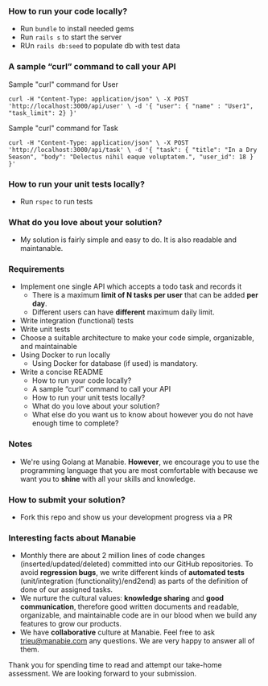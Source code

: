 ### How to run your code locally?

  - Run `bundle` to install needed gems
  - Run `rails s` to start the server
  - RUn `rails db:seed` to populate db with test data

### A sample “curl” command to call your API

Sample "curl" command for User

`curl -H "Content-Type: application/json" \
-X POST 'http://localhost:3000/api/user' \
-d '{ "user": { "name" : "User1", "task_limit": 2} }'`

Sample "curl" command for Task

`curl -H "Content-Type: application/json" \
-X POST 'http://localhost:3000/api/task' \
-d '{ "task": { "title": "In a Dry Season", "body": "Delectus nihil eaque voluptatem.", "user_id": 18 } }'`

### How to run your unit tests locally?

  - Run `rspec` to run tests

### What do you love about your solution?

  - My solution is fairly simple and easy to do. It is also readable and maintanable. 

### Requirements

- Implement one single API which accepts a todo task and records it
  - There is a maximum **limit of N tasks per user** that can be added **per day**.
  - Different users can have **different** maximum daily limit.
- Write integration (functional) tests
- Write unit tests
- Choose a suitable architecture to make your code simple, organizable, and maintainable
- Using Docker to run locally
  - Using Docker for database (if used) is mandatory.
- Write a concise README
  - How to run your code locally?
  - A sample “curl” command to call your API
  - How to run your unit tests locally?
  - What do you love about your solution?
  - What else do you want us to know about however you do not have enough time to complete?

### Notes

- We're using Golang at Manabie. **However**, we encourage you to use the programming language that you are most comfortable with because we want you to **shine** with all your skills and knowledge.

### How to submit your solution?

- Fork this repo and show us your development progress via a PR

### Interesting facts about Manabie

- Monthly there are about 2 million lines of code changes (inserted/updated/deleted) committed into our GitHub repositories. To avoid **regression bugs**, we write different kinds of **automated tests** (unit/integration (functionality)/end2end) as parts of the definition of done of our assigned tasks.
- We nurture the cultural values: **knowledge sharing** and **good communication**, therefore good written documents and readable, organizable, and maintainable code are in our blood when we build any features to grow our products.
- We have **collaborative** culture at Manabie. Feel free to ask trieu@manabie.com any questions. We are very happy to answer all of them.

Thank you for spending time to read and attempt our take-home assessment. We are looking forward to your submission.
